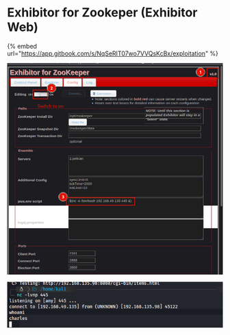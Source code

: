 # Exhibitor for Zookeper (Exhibitor Web)

{% embed url="https://app.gitbook.com/s/NqSeRIT07wo7VVQsKcBx/exploitation" %}

![](<../../../../.gitbook/assets/image (15).png>)

![](<../../../../.gitbook/assets/image (83).png>)
